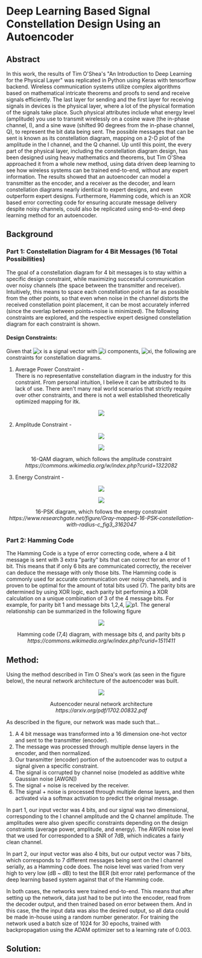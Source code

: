 # Deep Learning Based Signal Constellation Design Using an Autoencoder

## Abstract
In this work, the results of Tim O'Shea's "An Introduction to Deep Learning for the Physical Layer" was replicated in Python using Keras with tensorflow backend. Wireless communication systems utilize complex algorithms based on mathematical intricate theorems and proofs to send and receive signals efficiently. The last layer for sending and the first layer for receiving signals in devices is the physical layer, where a lot of the physical formation of the signals take place. Such physical attributes include what energy level (amplitude) you use to transmit wirelessly on a cosine wave (the in-phase channel, I), and a sine wave (shifted 90 degrees from the in-phase channel, Q), to represent the bit data being sent. The possible messages that can be sent is known as its constellation diagram, mapping on a 2-D plot of the amplitude in the I channel, and the Q channel. Up until this point, the every part of the physical layer, including the constellation diagram design, has been designed using heavy mathematics and theorems, but Tim O'Shea approached it from a whole new method, using data driven deep learning to see how wireless systems can be trained end-to-end, without any expert information. The results showed that an autoencoder can model a transmitter as the encoder, and a receiver as the decoder, and learn constellation diagrams nearly identical to expert designs, and even outperform expert designs. Furthermore, Hamming code, which is an XOR based error correcting code for ensuring accurate message delivery despite noisy channels, could also be replicated using end-to-end deep learning method for an autoencoder. 

## Background 

### Part 1: Constellation Diagram for 4 Bit Messages (16 Total Possibilities)

The goal of a constellation diagram for 4 bit messages is to stay within a specific design constraint, while maximizing successful communication over noisy channels (the space between the transmitter and receiver). Intuitively, this means to space each constellation point as far as possible from the other points, so that even when noise in the channel distorts the received constellation point placement, it can be most accurately inferred (since the overlap between points+noise is minimized). The following constraints are explored, and the respective expert designed constellation diagram for each constraint is shown.

#### Design Constraints:
Given that ![x](https://latex.codecogs.com/png.image?\dpi{110}%20\textbf{x}) is a signal vector with ![i](https://latex.codecogs.com/png.image?\dpi{110}%20i) components, ![xi](https://latex.codecogs.com/png.image?\dpi{110}%20x_{i}), the following are constraints for constellation diagrams.

1. Average Power Constraint -  
There is no representative constellation diagram in the industry for this constraint. From personal intuition, I believe it can be attributed to its lack of use. There aren't many real world scenarios that strictly require over other constraints, and there is not a well established theoretically optimized mapping for itk. 
<p align="center">
  <img src="https://latex.codecogs.com/png.image?\dpi{110}%20\mathbb{E}\left%20[%20\left|%20x_{i}^{2}%20\right|%20\right%20]%20\leq%201%20%20%20\forall%20i"/>
</p>  

2. Amplitude Constraint -  
<p align="center">
  <img src="https://latex.codecogs.com/png.image?\dpi{110}%20\left|x_{i}%20\right|\leq%201\forall%20i"/>
</p>  
<p align="center">
  <img src="https://user-images.githubusercontent.com/89391443/153101185-7a3ad3cc-1704-4494-b1d7-673874cb6683.png"/>
</p>  
<p align="center"> 
  16-QAM diagram, which follows the amplitude constraint <br><em>https://commons.wikimedia.org/w/index.php?curid=1322082</em></p>  

3. Energy Constraint - 
<p align="center">
  <img src="https://latex.codecogs.com/png.image?\dpi{110}%20\left\|\mathbf{x}%20\right\|_{2}^{2}\leq%20n"/>
</p>  
<p align="center">
  <img src="https://user-images.githubusercontent.com/89391443/153102451-bdfe2754-a708-4f18-818e-45c868dc1be9.png"/>
</p>  
<p align="center"> 
  16-PSK diagram, which follows the energy constraint <br><em>https://www.researchgate.net/figure/Gray-mapped-16-PSK-constellation-with-radius-c_fig3_3162047</em></p>  



### Part 2: Hamming Code 

The Hamming Code is a type of error correcting code, where a 4 bit message is sent with 3 extra "parity" bits that can correct for an error of 1 bit. This means that if only 6 bits are communicated correctly, the receiver can deduce the message with only those bits. The Hamming code is commonly used for accurate communication over noisy channels, and is proven to be optimal for the amount of total bits used (7). The parity bits are determined by using XOR logic, each parity bit performing a XOR calculation on a unique combination of 3 of the 4 message bits.
For example, for parity bit 1 and message bits 1,2,4, ![p1](https://latex.codecogs.com/png.image?\dpi{110}%20p_{1}=d_{1}%20\oplus%20%20d_{2}%20\oplus%20d_{4}). The general relationship can be summarized in the following figure
<p align="center">
  <img src="https://upload.wikimedia.org/wikipedia/commons/b/b0/Hamming%287%2C4%29.svg"/>
</p>  
<p align="center"> 
  Hamming code (7,4) diagram, with message bits d, and parity bits p<br><em>https://commons.wikimedia.org/w/index.php?curid=1511411</em></p>  


## Method:

Using the method described in Tim O Shea's work (as seen in the figure below), the neural network architecture of the autoencoder was built. 
<p align="center">
  <img src="https://user-images.githubusercontent.com/89391443/153123477-4fcb90c3-2deb-4581-b675-2a4265250fbb.png"/>
</p>  
<p align="center"> 
  Autoencoder neural network architecture<br><em>https://arxiv.org/pdf/1702.00832.pdf</em></p>  
  
As described in the figure, our network was made such that...  
  
  
1. A 4 bit message was transformed into a 16 dimension one-hot vector and sent to the transmitter (encoder).
2. The message was processed through multiple dense layers in the encoder, and then normalized.
3. Our transmitter (encoder) portion of the autoencoder was to output a signal given a specific constraint.
4. The signal is corrupted by channel noise (modeled as additive white Gaussian noise [AWGN]) 
5. The signal + noise is received by the receiver.
6. The signal + noise is processed through multiple dense layers, and then activated via a softmax activation to predict the original message.  

In part 1, our input vector was 4 bits, and our signal was two dimensional, corresponding to the I channel amplitude and the Q channel amplitude. The amplitudes were also given specific constraints depending on the design constraints (average power, amplitude, and energy). The AWGN noise level that we used for corresponded to a SNR of 7dB, which indicates a fairly clean channel.

In part 2, our input vector was also 4 bits, but our output vector was 7 bits, which corresponds to 7 different messages being sent on the I channel serially, as a Hamming code does. The noise level was varied from very high to very low (dB ~ dB) to test the BER (bit error rate) performance of the deep learning based system against that of the Hamming code. 

In both cases, the networks were trained end-to-end. This means that after setting up the network, data just had to be put into the encoder, read from the decoder output, and then trained based on error between them. And in this case, the the input data was also the desired output, so all data could be made in-house using a random number generator. For training the network used a batch size of 1024 for 30 epochs, trained with backpropagation using the ADAM optimizer set to a learning rate of 0.003. 

## Solution:

